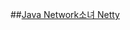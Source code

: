 ##[Java Network소녀 Netty](https://github.com/DevStarSJ/Study/tree/master/Blog/Review/Books/hanbit.netty.md)
